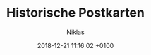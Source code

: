 ---
layout: post
author: "Niklas"
date:   2018-12-21 11:16:02 +0100
title:  "Historische Postkarten"
text: "..."

imgMin: 
  - "https://raw.githubusercontent.com/Ebertplatz/images/master/18-12-2018-post-2/miniaturen/001.jpg"
  - "https://raw.githubusercontent.com/Ebertplatz/images/master/18-12-2018-post-2/miniaturen/002.jpg"
  - "https://raw.githubusercontent.com/Ebertplatz/images/master/18-12-2018-post-2/miniaturen/003.jpg"
  - "https://raw.githubusercontent.com/Ebertplatz/images/master/18-12-2018-post-2/miniaturen/004.jpg"
  - "https://raw.githubusercontent.com/Ebertplatz/images/master/18-12-2018-post-2/miniaturen/005.jpg"
  - "https://raw.githubusercontent.com/Ebertplatz/images/master/18-12-2018-post-2/miniaturen/006.jpg"
  - "https://raw.githubusercontent.com/Ebertplatz/images/master/18-12-2018-post-2/miniaturen/007.jpg"
  - "https://raw.githubusercontent.com/Ebertplatz/images/master/18-12-2018-post-2/miniaturen/008.jpg"
  - "https://raw.githubusercontent.com/Ebertplatz/images/master/18-12-2018-post-2/miniaturen/009.jpg"
  - "https://raw.githubusercontent.com/Ebertplatz/images/master/18-12-2018-post-2/miniaturen/010.jpg"

imgOrig: 
  - "https://raw.githubusercontent.com/Ebertplatz/images/master/18-12-2018-post-2/originale/001.jpg"
  - "https://raw.githubusercontent.com/Ebertplatz/images/master/18-12-2018-post-2/originale/002.jpg"
  - "https://raw.githubusercontent.com/Ebertplatz/images/master/18-12-2018-post-2/originale/003.jpg"
  - "https://raw.githubusercontent.com/Ebertplatz/images/master/18-12-2018-post-2/originale/004.jpg"
  - "https://raw.githubusercontent.com/Ebertplatz/images/master/18-12-2018-post-2/originale/005.jpg"
  - "https://raw.githubusercontent.com/Ebertplatz/images/master/18-12-2018-post-2/originale/006.jpg"
  - "https://raw.githubusercontent.com/Ebertplatz/images/master/18-12-2018-post-2/originale/007.jpg"
  - "https://raw.githubusercontent.com/Ebertplatz/images/master/18-12-2018-post-2/originale/008.jpg"
  - "https://raw.githubusercontent.com/Ebertplatz/images/master/18-12-2018-post-2/originale/009.jpg"
  - "https://raw.githubusercontent.com/Ebertplatz/images/master/18-12-2018-post-2/originale/010.jpg"

---